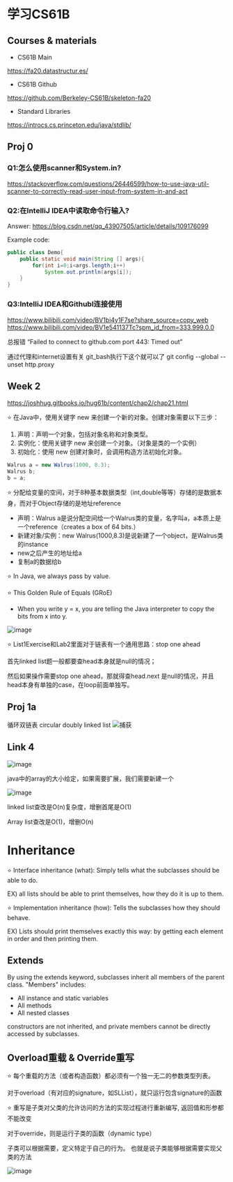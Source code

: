 # 学习CS61B
## Courses & materials
- CS61B Main

https://fa20.datastructur.es/

- CS61B Github

https://github.com/Berkeley-CS61B/skeleton-fa20

- Standard Libraries

https://introcs.cs.princeton.edu/java/stdlib/

## Proj 0
### Q1:怎么使用scanner和System.in?

https://stackoverflow.com/questions/26446599/how-to-use-java-util-scanner-to-correctly-read-user-input-from-system-in-and-act

### Q2:在IntelliJ IDEA中读取命令行输入?
Answer: https://blog.csdn.net/qq_43907505/article/details/109176099

Example code:
```java
public class Demo{
    public static void main(String [] args){
        for(int i=0;i<args.length;i++)
            System.out.println(args[i]);
    }
}
```
### Q3:IntelliJ IDEA和Githubl连接使用
https://www.bilibili.com/video/BV1bi4y1F7se?share_source=copy_web
https://www.bilibili.com/video/BV1e541137Tc?spm_id_from=333.999.0.0

总报错 “Failed to connect to github.com port 443: Timed out”

通过代理和internet设置有关
git_bash执行下这个就可以了 git config --global --unset http.proxy


## Week 2
https://joshhug.gitbooks.io/hug61b/content/chap2/chap21.html

⭐ 在Java中，使用关键字 new 来创建一个新的对象。创建对象需要以下三步：
1. 声明：声明一个对象，包括对象名称和对象类型。
2. 实例化：使用关键字 new 来创建一个对象。（对象是类的一个实例）
3. 初始化：使用 new 创建对象时，会调用构造方法初始化对象。

```java
Walrus a = new Walrus(1000, 8.3);
Walrus b;
b = a;
```
⭐ 分配给变量的空间，对于8种基本数据类型（int,double等等）存储的是数据本身，而对于Object存储的是地址reference
- 声明：Walrus a是说分配空间给一个Walrus类的变量，名字叫a，a本质上是一个reference（creates a box of 64 bits.）
- 新建对象/实例：new Walrus(1000,8.3)是说新建了一个object，是Walrus类的instance
- new之后产生的地址给a
- 复制a的数据给b

⭐ In Java, we always pass by value.

⭐ This Golden Rule of Equals (GRoE)
- When you write y = x, you are telling the Java interpreter to copy the bits from x into y. 


![image](https://user-images.githubusercontent.com/76512484/137616875-a396c2b7-9ca0-40e0-a6a0-b28d5069a479.png)

⭐ List1Exercise和Lab2里面对于链表有一个通用思路：stop one ahead

首先linked list题一般都要查head本身就是null的情况；

然后如果操作需要stop one ahead，那就得查head.next 是null的情况，并且head本身有单独的case，在loop前面单独写。

## Proj 1a
循环双链表 circular doubly linked list
![捕获](https://user-images.githubusercontent.com/76512484/138862425-01216d3c-9b16-4e8c-bd91-800516025a08.PNG)
## Link 4
![image](https://user-images.githubusercontent.com/76512484/139063623-9de9b27d-183f-4ab5-bd07-6334c33518c3.png)

java中的array的大小给定，如果需要扩展，我们需要新建一个

![image](https://user-images.githubusercontent.com/76512484/139182385-cddff614-8752-4e53-809e-7b36756cbc14.png)

linked list查改是O(n)复杂度，增删首尾是O(1)

Array list查改是O(1)，增删O(n)

# Inheritance
⭐ Interface inheritance (what): Simply tells what the subclasses should be able to do.

EX) all lists should be able to print themselves, how they do it is up to them.

⭐ Implementation inheritance (how): Tells the subclasses how they should behave.

EX) Lists should print themselves exactly this way: by getting each element in order and then printing them.
## Extends
By using the extends keyword, subclasses inherit all members of the parent class. "Members" includes:

- All instance and static variables
- All methods
- All nested classes

constructors are not inherited, and private members cannot be directly accessed by subclasses.

## Overload重载 & Override重写
⭐ 每个重载的方法（或者构造函数）都必须有一个独一无二的参数类型列表。

对于overload（有对应的signature，如SLList<String>），就只运行包含signature的函数

⭐ 重写是子类对父类的允许访问的方法的实现过程进行重新编写, 返回值和形参都不能改变

对于override，则是运行子类的函数（dynamic type）

子类可以根据需要，定义特定于自己的行为。 也就是说子类能够根据需要实现父类的方法

![image](https://user-images.githubusercontent.com/76512484/141981913-e59e4983-a08b-4ca2-a416-f09843fe6274.png)
    

